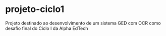 # projeto-ciclo1
Projeto destinado ao desenvolvimento de um sistema GED com OCR como desafio final do Ciclo I da Alpha EdTech
